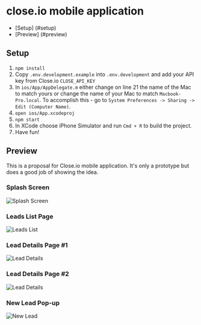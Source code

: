 # close.io mobile application

- [Setup] (#setup)
- [Preview] (#preview)

## Setup

1. `npm install`
2. Copy `.env.development.example` into `.env.development` and add your
   API key from Close.io `CLOSE_API_KEY`
3. In `ios/App/AppDelegate.m` either change on line 21 the name of the Mac to
   match yours or change the name of your Mac to match `Macbook-Pro.local`. To
   accomplish this - go to `System Preferences -> Sharing -> Edit (Computer Name)`.
4. `open ios/App.xcodeproj`
5. `npm start`
6. In XCode choose iPhone Simulator and run `Cmd + R` to build the project.
7. Have fun!

## Preview

This is a proposal for Close.io mobile application. It's only a prototype but
does a good job of showing the idea.

### Splash Screen

![Splash Screen](https://raw.githubusercontent.com/dvalchanov/closeio-mobile/master/demo_images/splashscreen.png)

### Leads List Page

![Leads List](https://raw.githubusercontent.com/dvalchanov/closeio-mobile/master/demo_images/leads_list.png)

### Lead Details Page #1

![Lead Details](https://raw.githubusercontent.com/dvalchanov/closeio-mobile/master/demo_images/lead_details1.png)

### Lead Details Page #2

![Lead Details](https://raw.githubusercontent.com/dvalchanov/closeio-mobile/master/demo_images/lead_details2.png)

### New Lead Pop-up

![New Lead](https://raw.githubusercontent.com/dvalchanov/closeio-mobile/master/demo_images/new_lead.png)


